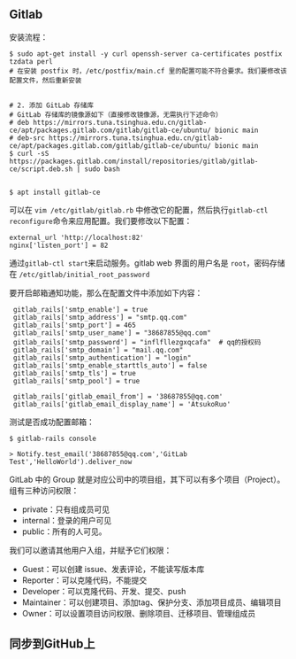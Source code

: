 ## Gitlab

安装流程：

~~~shell
$ sudo apt-get install -y curl openssh-server ca-certificates postfix tzdata perl
# 在安装 postfix 时，/etc/postfix/main.cf 里的配置可能不符合要求。我们要修改该配置文件，然后重新安装


# 2. 添加 GitLab 存储库
# GitLab 存储库的镜像源如下（直接修改镜像源，无需执行下述命令）
# deb https://mirrors.tuna.tsinghua.edu.cn/gitlab-ce/apt/packages.gitlab.com/gitlab/gitlab-ce/ubuntu/ bionic main
# deb-src https://mirrors.tuna.tsinghua.edu.cn/gitlab-ce/apt/packages.gitlab.com/gitlab/gitlab-ce/ubuntu/ bionic main
$ curl -sS https://packages.gitlab.com/install/repositories/gitlab/gitlab-ce/script.deb.sh | sudo bash


$ apt install gitlab-ce
~~~

可以在 `vim /etc/gitlab/gitlab.rb` 中修改它的配置，然后执行`gitlab-ctl reconfigure`命令来应用配置。我们要修改以下配置：

~~~shell
external_url 'http://localhost:82'
nginx['listen_port'] = 82
~~~

通过`gitlab-ctl start`来启动服务。gitlab web 界面的用户名是 `root`，密码存储在 `/etc/gitlab/initial_root_password`





要开启邮箱通知功能，那么在配置文件中添加如下内容：

~~~shell
 gitlab_rails['smtp_enable'] = true
 gitlab_rails['smtp_address'] = "smtp.qq.com"
 gitlab_rails['smtp_port'] = 465
 gitlab_rails['smtp_user_name'] = "38687855@qq.com"
 gitlab_rails['smtp_password'] = "inflfllezgxqcafa"	 # qq的授权码
 gitlab_rails['smtp_domain'] = "mail.qq.com"
 gitlab_rails['smtp_authentication'] = "login"
 gitlab_rails['smtp_enable_starttls_auto'] = false
 gitlab_rails['smtp_tls'] = true
 gitlab_rails['smtp_pool'] = true
 
 gitlab_rails['gitlab_email_from'] = '38687855@qq.com'
 gitlab_rails['gitlab_email_display_name'] = 'AtsukoRuo'
~~~

测试是否成功配置邮箱：

~~~shell
$ gitlab-rails console

> Notify.test_email('38687855@qq.com','GitLab Test','HelloWorld').deliver_now
~~~





GitLab 中的 Group 就是对应公司中的项目组，其下可以有多个项目（Project）。组有三种访问权限：

- private：只有组成员可见
- internal：登录的用户可见
- public：所有的人可见。

我们可以邀请其他用户入组，并赋予它们权限：

- Guest：可以创建 issue、发表评论，不能读写版本库
- Reporter：可以克隆代码，不能提交
- Developer：可以克隆代码、开发、提交、push
- Maintainer：可以创建项目、添加tag、保护分支、添加项目成员、编辑项目
- Owner：可以设置项目访问权限、删除项目、迁移项目、管理组成员

## 同步到GitHub上
